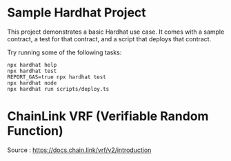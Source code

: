 # Sample Hardhat Project

This project demonstrates a basic Hardhat use case. It comes with a sample contract, a test for that contract, and a script that deploys that contract.

Try running some of the following tasks:

```shell
npx hardhat help
npx hardhat test
REPORT_GAS=true npx hardhat test
npx hardhat node
npx hardhat run scripts/deploy.ts
```

# ChainLink VRF (Verifiable Random Function)

Source : https://docs.chain.link/vrf/v2/introduction
